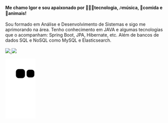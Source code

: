 
<div><h4>Me chamo Igor e sou apaixonado por 👨🏽‍💻tecnologia, 🎶música, 🍕comida e 🐶animais!</h4>
Sou formado em Análise e Desenvolvimento de Sistemas e sigo me aprimorando na área. Tenho conhecimento em JAVA e algumas tecnologias que o acompanham: Spring Boot, JPA, Hibernate, etc. Além de bancos de dados SQL e NoSQL como MySQL e Elasticsearch.
<div>
  <br>
  <a href="https://github.com/igor-sn">
  <img height="180em" src="https://github-readme-stats.vercel.app/api?username=igor-sn&show_icons=true&theme=tokyonight&include_all_commits=true&count_private=true"/>
  <img height="180em" src="https://github-readme-stats.vercel.app/api/top-langs/?username=igor-sn&layout=compact&langs_count=7&theme=tokyonight"/>
  
![Snake animation](https://github.com/igor-sn/igor-sn/blob/output/github-contribution-grid-snake.svg)
  
</div>

